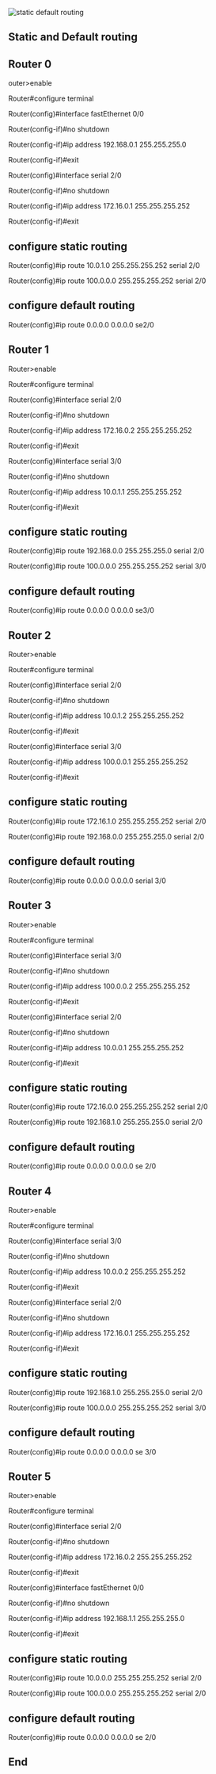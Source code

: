 

![static default routing](https://user-images.githubusercontent.com/20280030/147900489-131f188d-a08d-4faa-a96a-184d5fd63f2d.png)


Static and Default routing 
---------------------------------------------------------------------------

Router 0
---------------------------------------------------------------------------
outer>enable

Router#configure terminal

Router(config)#interface fastEthernet 0/0

Router(config-if)#no shutdown 

Router(config-if)#ip address 192.168.0.1 255.255.255.0

Router(config-if)#exit


Router(config)#interface serial 2/0

Router(config-if)#no shutdown 

Router(config-if)#ip address 172.16.0.1 255.255.255.252

Router(config-if)#exit


configure static routing
---------------------------------------------------------
Router(config)#ip route 10.0.1.0 255.255.255.252  serial 2/0

Router(config)#ip route 100.0.0.0 255.255.255.252 serial 2/0


configure default routing
---------------------------------------------------------
Router(config)#ip route 0.0.0.0 0.0.0.0 se2/0





Router 1 
---------------------------------------------------------------------------
Router>enable 

Router#configure terminal 

Router(config)#interface serial 2/0

Router(config-if)#no shutdown 

Router(config-if)#ip address 172.16.0.2 255.255.255.252

Router(config-if)#exit


Router(config)#interface serial 3/0

Router(config-if)#no shutdown 

Router(config-if)#ip address 10.0.1.1 255.255.255.252

Router(config-if)#exit


configure static routing
---------------------------------------------------------
Router(config)#ip route 192.168.0.0 255.255.255.0 serial 2/0 

Router(config)#ip route 100.0.0.0 255.255.255.252 serial 3/0


configure default routing
---------------------------------------------------------
Router(config)#ip route 0.0.0.0 0.0.0.0 se3/0




Router 2
----------------------------------------------------------------------------------
Router>enable 

Router#configure terminal 

Router(config)#interface serial 2/0

Router(config-if)#no shutdown 

Router(config-if)#ip address 10.0.1.2 255.255.255.252 

Router(config-if)#exit


Router(config)#interface serial 3/0
 
Router(config-if)#ip address 100.0.0.1 255.255.255.252 

Router(config-if)#exit


configure static routing
------------------------------------------------------------------------
Router(config)#ip route 172.16.1.0 255.255.255.252 serial 2/0

Router(config)#ip route 192.168.0.0 255.255.255.0 serial 2/0


configure default routing
------------------------------------------------------------------------
Router(config)#ip route 0.0.0.0 0.0.0.0 serial 3/0



Router 3
--------------------------------------------------------------------------
Router>enable 

Router#configure terminal 

Router(config)#interface serial 3/0

Router(config-if)#no shutdown 

Router(config-if)#ip address 100.0.0.2 255.255.255.252 

Router(config-if)#exit


Router(config)#interface serial 2/0

Router(config-if)#no shutdown 

Router(config-if)#ip address 10.0.0.1 255.255.255.252 

Router(config-if)#exit



configure static routing
-------------------------------------------------------------------------
Router(config)#ip route 172.16.0.0 255.255.255.252 serial 2/0 

Router(config)#ip route 192.168.1.0 255.255.255.0 serial 2/0 

configure default routing
-------------------------------------------------------------------------
Router(config)#ip route 0.0.0.0 0.0.0.0 se 2/0 



Router 4
-------------------------------------------------------------------------
Router>enable 

Router#configure terminal 

Router(config)#interface serial 3/0

Router(config-if)#no shutdown 

Router(config-if)#ip address 10.0.0.2 255.255.255.252 

Router(config-if)#exit


Router(config)#interface serial 2/0 

Router(config-if)#no shutdown 

Router(config-if)#ip address 172.16.0.1 255.255.255.252 

Router(config-if)#exit


configure static routing
---------------------------------------------------------
Router(config)#ip route 192.168.1.0 255.255.255.0 serial 2/0

Router(config)#ip route 100.0.0.0 255.255.255.252 serial 3/0

configure default routing
---------------------------------------------------------
Router(config)#ip route 0.0.0.0 0.0.0.0 se 3/0



Router 5
-------------------------------------------------------------------------------
Router>enable

Router#configure terminal 

Router(config)#interface serial 2/0

Router(config-if)#no shutdown 

Router(config-if)#ip address 172.16.0.2 255.255.255.252 

Router(config-if)#exit


Router(config)#interface fastEthernet 0/0

Router(config-if)#no shutdown 

Router(config-if)#ip address 192.168.1.1 255.255.255.0 

Router(config-if)#exit


configure static routing
---------------------------------------------------------------
Router(config)#ip route 10.0.0.0 255.255.255.252 serial 2/0

Router(config)#ip route 100.0.0.0 255.255.255.252 serial 2/0

configure default routing
-------------------------------------------------------------------
Router(config)#ip route 0.0.0.0 0.0.0.0 se 2/0 




End 
-------------------------------------------------------------------------------
